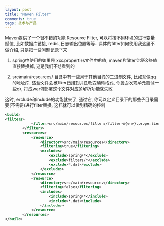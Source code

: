 ```yaml
---
layout: post
title: "Maven Filter"
comments: true
tags: 技术与产品
---
```


Maven提供了一个很不错的功能 Resource Filter, 可以将按不同环境的进行变量赋值, 比如数据库链接, redis, 日志输出位置等等.. 具体的filter如何使用我这里不做介绍, 只是把一些问题记录下来

1. spring中使用的如果是 xxx.properties文件中的值, maven的filter会将这些值直接替换掉, 这是我们不想看到的

2. src/main/resources/ 目录中有一些用于其他目的的二进制文件, 比如就像qq的地址库, 这些文件会被filter扫描到并且改变编码格式, 你就会发现单元测试一些ok, 打成war包部署这个文件对应的解析功能就失败

这时, exclude和include的功能就来了, 通过它, 你可以定义目录下的那些子目录需要(不需要)进行filter替换, 这样就可以做到精确的控制

```xml
<build>
<filters>
            <filter>src/main/resources/filters/filter-${env}.properties</filter>
        </filters>
        <resources>
            <resource>
                <directory>src/main/resources</directory>
                <filtering>true</filtering>
                <excludes>
                    <exclude>spring/*</exclude>
                    <exclude>filters/*</exclude>
                    <exclude>*.dat</exclude>
                </excludes>
            </resource>
            <resource>
                <directory>src/main/resources</directory>
                <filtering>false</filtering>
                <includes>
                    <include>spring/*</include>
                    <include>*.dat</include>
                </includes>
            </resource>
        </resources>
</build>
```
